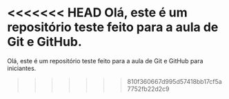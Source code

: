 <<<<<<< HEAD
Olá, este é um repositório teste feito para a aula de Git e GitHub.
=======
Olá, este é um repositório teste feito para a aula de Git e GitHub para iniciantes.
>>>>>>> 810f360667d995d57418bb17cf5a7752fb22d2c9
